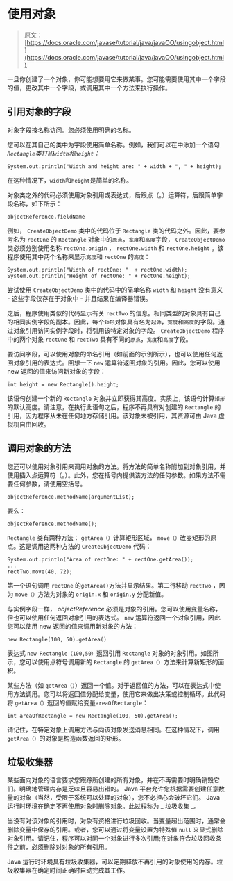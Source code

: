 # 使用对象

> 原文： [https://docs.oracle.com/javase/tutorial/java/javaOO/usingobject.html](https://docs.oracle.com/javase/tutorial/java/javaOO/usingobject.html)

一旦你创建了一个对象，你可能想要用它来做某事。您可能需要使用其中一个字段的值，更改其中一个字段，或调用其中一个方法来执行操作。

## 引用对象的字段

对象字段按名称访问。您必须使用明确的名称。

您可以在其自己的类中为字段使用简单名称。例如，我们可以在中添加一个语句 _`Rectangle`类打印`width`和`height`：_

```
System.out.println("Width and height are: " + width + ", " + height);

```

在这种情况下，`width`和`height`是简单的名称。

对象类之外的代码必须使用对象引用或表达式，后跟点（。）运算符，后跟简单字段名称，如下所示：

```
objectReference.fieldName

```

例如， `CreateObjectDemo` 类中的代码位于 `Rectangle` 类的代码之外。因此，要参考名为 `rectOne` 的 `Rectangle` 对象中的`原点`，`宽度`和`高度`字段， `CreateObjectDemo` 类必须分别使用名称 `rectOne.origin` ， `rectOne.width` 和 `rectOne.height` 。该程序使用其中两个名称来显示`宽度`和 `rectOne` 的`高度`：

```
System.out.println("Width of rectOne: "  + rectOne.width);
System.out.println("Height of rectOne: " + rectOne.height);

```

尝试使用 `CreateObjectDemo` 类中的代码中的简单名称 `width` 和 `height` 没有意义 - 这些字段仅存在于对象中 - 并且结果在编译器错误。

之后，程序使用类似的代码显示有关 `rectTwo` 的信息。相同类型的对象具有自己的相同实例字段的副本。因此，每个`矩形`对象具有名为`起源`，`宽度`和`高度`的字段。通过对象引用访问实例字段时，将引用该特定对象的字段。 `CreateObjectDemo` 程序中的两个对象 `rectOne` 和 `rectTwo` 具有不同的`原点`，`宽度`和`高度`字段。

要访问字段，可以使用对象的命名引用（如前面的示例所示），也可以使用任何返回对象引用的表达式。回想一下 `new` 运算符返回对象的引用。因此，您可以使用 new 返回的值来访问新对象的字段：

```
int height = new Rectangle().height;

```

该语句创建一个新的 `Rectangle` 对象并立即获得其高度。实质上，该语句计算`矩形`的默认高度。请注意，在执行此语句之后，程序不再具有对创建的 `Rectangle` 的引用，因为程序从未在任何地方存储引用。该对象未被引用，其资源可由 Java 虚拟机自由回收。

## 调用对象的方法

您还可以使用对象引用来调用对象的方法。将方法的简单名称附加到对象引用，并使用插入点运算符（。）。此外，您在括号内提供该方法的任何参数。如果方法不需要任何参数，请使用空括号。

```
objectReference.methodName(argumentList);

```

要么：

```
objectReference.methodName();

```

`Rectangle` 类有两种方法： `getArea（）`计算矩形区域， `move（）`改变矩形的原点。这是调用这两种方法的 `CreateObjectDemo` 代码：

```
System.out.println("Area of rectOne: " + rectOne.getArea());
...
rectTwo.move(40, 72);

```

第一个语句调用 `rectOne` 的`getArea()`方法并显示结果。第二行移动 `rectTwo` ，因为 `move（）`方法为对象的 `origin.x` 和 `origin.y` 分配新值。

与实例字段一样， _objectReference_ 必须是对象的引用。您可以使用变量名称，但也可以使用任何返回对象引用的表达式。 `new` 运算符返回一个对象引用，因此您可以使用 new 返回的值来调用新对象的方法：

```
new Rectangle(100, 50).getArea()

```

表达式 `new Rectangle（100,50）`返回引用 `Rectangle` 对象的对象引用。如图所示，您可以使用点符号调用新的 `Rectangle` 的 `getArea（）`方法来计算新矩形的面积。

某些方法（如 `getArea（）`）返回一个值。对于返回值的方法，可以在表达式中使用方法调用。您可以将返回值分配给变量，使用它来做出决策或控制循环。此代码将 `getArea（）`返回的值赋给变量`areaOfRectangle`：

```
int areaOfRectangle = new Rectangle(100, 50).getArea();

```

请记住，在特定对象上调用方法与向该对象发送消息相同。在这种情况下，调用 `getArea（）`的对象是构造函数返回的矩形。

## 垃圾收集器

某些面向对象的语言要求您跟踪所创建的所有对象，并在不再需要时明确销毁它们。明确地管理内存是乏味且容易出错的。 Java 平台允许您根据需要创建任意数量的对象（当然，受限于系统可以处理的对象），您不必担心会破坏它们。 Java 运行时环境在确定不再使用对象时删除对象。此过程称为 _ 垃圾收集 _。

当没有对该对象的引用时，对象有资格进行垃圾回收。当变量超出范围时，通常会删除变量中保存的引用。或者，您可以通过将变量设置为特殊值 `null` 来显式删除对象引用。请记住，程序可以对同一个对象进行多次引用;在对象符合垃圾回收条件之前，必须删除对对象的所有引用。

Java 运行时环境具有垃圾收集器，可以定期释放不再引用的对象使用的内存。垃圾收集器在确定时间正确时自动完成其工作。